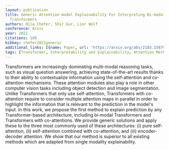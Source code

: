 ```yaml
---
layout: publication
title: Generic Attention-model Explainability For Interpreting Bi-modal And Encoder-decoder
  Transformers
authors: Hila Chefer, Shir Gur, Lior Wolf
conference: Arxiv
year: 2021
citations: 160
bibkey: chefer2021generic
additional_links: [{name: Paper, url: 'https://arxiv.org/abs/2103.15679'}]
tags: [Transformer, Interpretability and Explainability, Attention Mechanism]
---
```

Transformers are increasingly dominating multi-modal reasoning tasks, such as
visual question answering, achieving state-of-the-art results thanks to their
ability to contextualize information using the self-attention and co-attention
mechanisms. These attention modules also play a role in other computer vision
tasks including object detection and image segmentation. Unlike Transformers
that only use self-attention, Transformers with co-attention require to
consider multiple attention maps in parallel in order to highlight the
information that is relevant to the prediction in the model's input. In this
work, we propose the first method to explain prediction by any
Transformer-based architecture, including bi-modal Transformers and
Transformers with co-attentions. We provide generic solutions and apply these
to the three most commonly used of these architectures: (i) pure
self-attention, (ii) self-attention combined with co-attention, and (iii)
encoder-decoder attention. We show that our method is superior to all existing
methods which are adapted from single modality explainability.
